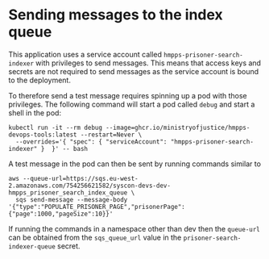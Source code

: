 # Sending messages to the index queue
This application uses a service account called `hmpps-prisoner-search-indexer` with privileges to send messages.
This means that access keys and secrets are not required to send messages as the service account is bound to the
deployment.

To therefore send a test message requires spinning up a pod with those privileges.  The following command will start a
pod called `debug` and start a shell in the pod:
```shell
kubectl run -it --rm debug --image=ghcr.io/ministryofjustice/hmpps-devops-tools:latest --restart=Never \
  --overrides='{ "spec": { "serviceAccount": "hmpps-prisoner-search-indexer" }  }' -- bash
```

A test message in the pod can then be sent by running commands similar to
```shell
aws --queue-url=https://sqs.eu-west-2.amazonaws.com/754256621582/syscon-devs-dev-hmpps_prisoner_search_index_queue \
  sqs send-message --message-body '{"type":"POPULATE_PRISONER_PAGE","prisonerPage":{"page":1000,"pageSize":10}}'
```
If running the commands in a namespace other than dev then the `queue-url` can be obtained from the `sqs_queue_url`
value in the `prisoner-search-indexer-queue` secret.
